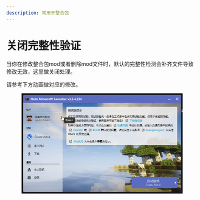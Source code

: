 ```yaml
---
description: 常用于整合包
---
```


# 关闭完整性验证

当你在修改整合包mod或者删除mod文件时，默认的完整性检测会补齐文件导致修改无效，这里做关闭处理。

请参考下方动画做对应的修改。

<figure><img src="../../../../../.gitbook/assets/javaw_G3B7wd9Cfj (1).gif" alt=""><figcaption></figcaption></figure>

